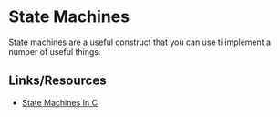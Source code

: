 # State Machines

State machines are a useful construct that you can use ti implement a number
of useful things.

## Links/Resources

- [State Machines In C](https://aticleworld.com/state-machine-using-c/)
